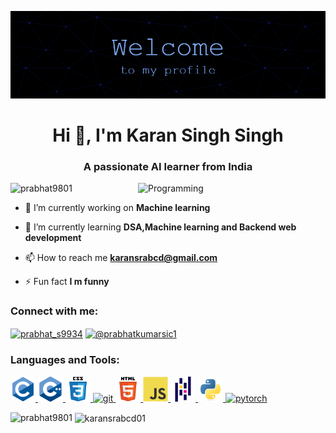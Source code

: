 ![logo](https://github.com/Prabhat9801/Prabhat9801/blob/main/github-header-image%20(3).png)
<h1 align="center">Hi 👋, I'm Karan Singh Singh</h1>
<h3 align="center">A passionate AI learner from India</h3>
<img align="right" alt="Programming" width="300" src="![image](https://github.com/Prabhat9801/Prabhat9801/assets/147770486/741b4a55-26cd-49b2-9f11-419ab399c167)">

<p align="left"> <img src="https://komarev.com/ghpvc/?username=prabhat9801&label=Profile%20views&color=0e75b6&style=flat" alt="prabhat9801" /> </p>

- 🔭 I’m currently working on **Machine learning**

- 🌱 I’m currently learning **DSA,Machine learning and Backend web development**

- 📫 How to reach me **karansrabcd@gmail.com**

- ⚡ Fun fact **I m funny**

<h3 align="left">Connect with me:</h3>
<p align="left">
<a href="https://instagram.com/prabhat_s9934" target="blank"><img align="center" src="https://raw.githubusercontent.com/rahuldkjain/github-profile-readme-generator/master/src/images/icons/Social/instagram.svg" alt="prabhat_s9934" height="30" width="40" /></a>
<a href="https://www.hackerrank.com/@prabhatkumarsic1" target="blank"><img align="center" src="https://raw.githubusercontent.com/rahuldkjain/github-profile-readme-generator/master/src/images/icons/Social/hackerrank.svg" alt="@prabhatkumarsic1" height="30" width="40" /></a>
 
</p>

<h3 align="left">Languages and Tools:</h3>
<p align="left"> <a href="https://www.cprogramming.com/" target="_blank" rel="noreferrer"> <img src="https://raw.githubusercontent.com/devicons/devicon/master/icons/c/c-original.svg" alt="c" width="40" height="40"/> </a> <a href="https://www.w3schools.com/cpp/" target="_blank" rel="noreferrer"> <img src="https://raw.githubusercontent.com/devicons/devicon/master/icons/cplusplus/cplusplus-original.svg" alt="cplusplus" width="40" height="40"/> </a> <a href="https://www.w3schools.com/css/" target="_blank" rel="noreferrer"> <img src="https://raw.githubusercontent.com/devicons/devicon/master/icons/css3/css3-original-wordmark.svg" alt="css3" width="40" height="40"/> </a> <a href="https://git-scm.com/" target="_blank" rel="noreferrer"> <img src="https://www.vectorlogo.zone/logos/git-scm/git-scm-icon.svg" alt="git" width="40" height="40"/> </a> <a href="https://www.w3.org/html/" target="_blank" rel="noreferrer"> <img src="https://raw.githubusercontent.com/devicons/devicon/master/icons/html5/html5-original-wordmark.svg" alt="html5" width="40" height="40"/> </a> <a href="https://developer.mozilla.org/en-US/docs/Web/JavaScript" target="_blank" rel="noreferrer"> <img src="https://raw.githubusercontent.com/devicons/devicon/master/icons/javascript/javascript-original.svg" alt="javascript" width="40" height="40"/> </a> <a href="https://pandas.pydata.org/" target="_blank" rel="noreferrer"> <img src="https://raw.githubusercontent.com/devicons/devicon/2ae2a900d2f041da66e950e4d48052658d850630/icons/pandas/pandas-original.svg" alt="pandas" width="40" height="40"/> </a> <a href="https://www.python.org" target="_blank" rel="noreferrer"> <img src="https://raw.githubusercontent.com/devicons/devicon/master/icons/python/python-original.svg" alt="python" width="40" height="40"/> </a> <a href="https://pytorch.org/" target="_blank" rel="noreferrer"> <img src="https://www.vectorlogo.zone/logos/pytorch/pytorch-icon.svg" alt="pytorch" width="40" height="40"/> </a> </p>

<p><img align="left" src="https://github-readme-stats.vercel.app/api/top-langs?username=prabhat9801&show_icons=true&locale=en&layout=compact" alt="prabhat9801" /></p>

<p>&nbsp;<img align="center" src="https://github-readme-stats.vercel.app/api?username=karansrabcd01&show_icons=true&locale=en" alt="karansrabcd01" /></p>
